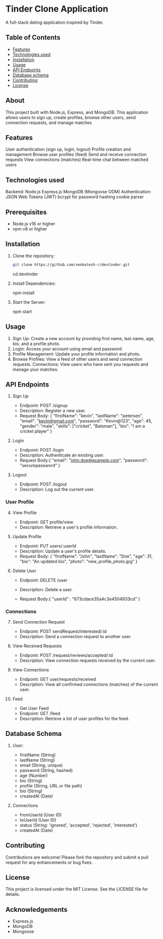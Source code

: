 # Tinder Clone Application

A full-stack dating application inspired by Tinder.

## Table of Contents

- [Features](#features)
- [Technologies used](#technologiesused)
- [Installation](#installation)
- [Usage](#usage)
- [API Endpoints](#apiendpoints)
- [Database schema](#databaseschema)
- [Contributing](#contributing)
- [License](#license)

## About

This project built with Node.js, Express, and MongoDB. This application allows users to sign up, create profiles, browse other users, send connection requests, and manage matches

## Features

User authentication (sign up, login, logout)
Profile creation and management
Browse user profiles (feed)
Send and receive connection requests
View connections (matches)
Real-time chat between matched users

## Technologies used

Backend:
Node.js
Express.js
MongoDB (Mongoose ODM)
Authentication:
JSON Web Tokens (JWT)
bcrypt for password hashing
cookie parser

## Prerequisites

- Node.js v16 or higher
- npm v8 or higher

## Installation

1. Clone the repository:

   ```bash
   git clone https://github.com/venkatesh-r/devtinder.git
   ```

   cd devtinder

2. Install Dependencies:

   npm install

3. Start the Server:

   npm start

## Usage

1. Sign Up: Create a new account by providing first name, last name, age, bio, and a profile photo.
2. Login: Access your account using email and password.
3. Profile Management: Update your profile information and photo.
4. Browse Profiles: View a feed of other users and send connection requests.
   Connections: View users who have sent you requests and manage your matches.

## API Endpoints

1. Sign Up

   - Endpoint: POST /signup
   - Description: Register a new user.
   - Request Body:
     {
     "firstName": "kevin",
     "lastName": "petersen",
     "email": "kevin@gmail.com",
     "password": "Kevin@123",
     "age": 45,
     "gender": "male",
     "skills": ["cricket", "Batsman"],
     "bio": "I am a cricket player"
     }

2. Login

   - Endpoint: POST /login
   - Description: Authenticate an existing user.
   - Request Body:{
     "email": "john.doe@example.com",
     "password": "securepassword"
     }

3. Logout

   - Endpoint: POST /logout
   - Description: Log out the current user.

### User Profile

4. View Profile

   - Endpoint: GET profile/view
   - Description: Retrieve a user's profile information.

5. Update Profile

   - Endpoint: PUT users/:userId
   - Description: Update a user's profile details.
   - Request Body: {
     "firstName": "John",
     "lastName": "Doe",
     "age": 31,
     "bio": "An updated bio",
     "photo": "new_profile_photo.jpg"
     }

6. Delete User

   - Endpoint: DELETE /user
   - Description: Delete a user.

   - Request Body:{
     "userId" : "673cdace35a4c3e4504933cd"
     }

### Connections

7. Send Connection Request

   - Endpoint: POST sendRequest/interested/:id
   - Description: Send a connection request to another user.

8. View Received Requests

   - Endpoint: POST /request/reviews/accepted/:id
   - Description: View connection requests received by the current user.

9. View Connections

   - Endpoint: GET user/requests/received
   - Description: View all confirmed connections (matches) of the current user.

10. Feed

    - Get User Feed
    - Endpoint: GET /feed
    - Description: Retrieve a list of user profiles for the feed.

## Database Schema

1. User:

   - firstName (String)
   - lastName (String)
   - email (String, unique)
   - password (String, hashed)
   - age (Number)
   - bio (String)
   - profile (String, URL or file path)
   - bio (String)
   - createdAt (Date)

2. Connections

   - fromUserId (User ID)
   - toUserId (User ID)
   - status (String: 'ignored', 'accepted', 'rejected', 'interested')
   - createdAt (Date)

## Contributing

Contributions are welcome! Please fork the repository and submit a pull request for any enhancements or bug fixes.

## License

This project is licensed under the MIT License. See the LICENSE file for details.

## Acknowledgements

- Express.js
- MongoDB
- Mongoose
